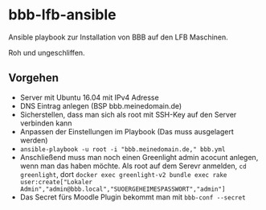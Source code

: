 # bbb-lfb-ansible

Ansible playbook zur Installation von BBB auf den LFB Maschinen.

Roh und ungeschliffen.

## Vorgehen

* Server mit Ubuntu 16.04 mit IPv4 Adresse
* DNS Eintrag anlegen (BSP bbb.meinedomain.de)
* Sicherstellen, dass man sich als root mit SSH-Key auf den Server verbinden kann
* Anpassen der Einstellungen im Playbook (Das muss ausgelagert werden)
* ``ansible-playbook -u root -i "bbb.meinedomain.de," bbb.yml``
* Anschließend muss man noch einen Greenlight admin acocunt anlegen, wenn man das haben möchte. Als root auf dem Serevr anmelden, ``cd greenlight``, dort ``docker exec greenlight-v2 bundle exec rake user:create["Lokaler Admin","admin@bbb.local","SUOERGEHEIMESPASSWORT","admin"]``
* Das Secret fürs Moodle Plugin bekommt man mit ``bbb-conf --secret``
